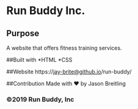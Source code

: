 # Run Buddy Inc.

## Purpose
A website that offers fitness training services.

##Built with
*HTML
*CSS

##Website
https://jay-brite@github.io/run-buddy/

##Contribution
Made with ❤️ by Jason Breitling

### ©️2019 Run Buddy, Inc 
